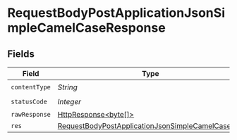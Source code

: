 # RequestBodyPostApplicationJsonSimpleCamelCaseResponse


## Fields

| Field                                                                                                                           | Type                                                                                                                            | Required                                                                                                                        | Description                                                                                                                     |
| ------------------------------------------------------------------------------------------------------------------------------- | ------------------------------------------------------------------------------------------------------------------------------- | ------------------------------------------------------------------------------------------------------------------------------- | ------------------------------------------------------------------------------------------------------------------------------- |
| `contentType`                                                                                                                   | *String*                                                                                                                        | :heavy_check_mark:                                                                                                              | N/A                                                                                                                             |
| `statusCode`                                                                                                                    | *Integer*                                                                                                                       | :heavy_check_mark:                                                                                                              | N/A                                                                                                                             |
| `rawResponse`                                                                                                                   | [HttpResponse<byte[]>](https://docs.oracle.com/en/java/javase/11/docs/api/java.net.http/java/net/http/HttpResponse.html)        | :heavy_minus_sign:                                                                                                              | N/A                                                                                                                             |
| `res`                                                                                                                           | [RequestBodyPostApplicationJsonSimpleCamelCaseRes](../../models/operations/RequestBodyPostApplicationJsonSimpleCamelCaseRes.md) | :heavy_minus_sign:                                                                                                              | OK                                                                                                                              |